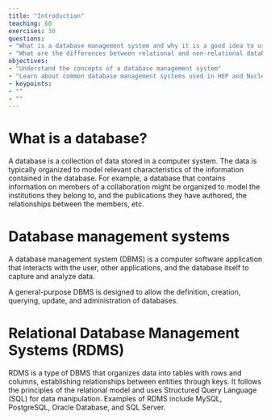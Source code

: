 ```yaml
---
title: "Introduction"
teaching: 60
exercises: 30
questions:
- "What is a database management system and why it is a good idea to use one?"
- "What are the differences between relational and non-relational databases?"
objectives:
- "Understand the concepts of a database management system"
- "Learn about common database management systems used in HEP and Nuclear Physics"
- keypoints:
- ""
- ""
---
```


# What is a database?

A database is a collection of data stored in a computer system. The data is typically organized to model relevant
characteristics of the information contained in the database.
For example, a database that contains information on members of a collaboration might be organized to model
the institutions they belong to, and the publications they have authored, the relationships between the members, etc.

# Database management systems

A database management system (DBMS) is a computer software application that interacts with the user, other applications,
and the database itself to capture and analyze data.

A general-purpose DBMS is designed to allow the definition, creation, querying, update, and administration of databases.



# Relational Database Management Systems (RDMS)

RDMS is a type of DBMS that organizes data into tables with rows and columns, establishing relationships between entities
through keys. It follows the principles of the relational model and uses Structured Query Language (SQL) for data manipulation.
Examples of RDMS include MySQL, PostgreSQL, Oracle Database, and SQL Server.
